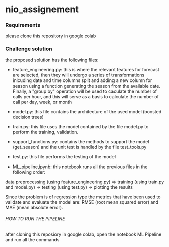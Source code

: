 # nio_assignement

### Requirements 

please clone this repository in google colab


### Challenge solution

the proposed solution has the following files: 

  - feature_engineering.py: this is where the relevant features for forecast are selected, then they will undergo a series of transformations inlcuding date and time columns split and adding a new column for season using a function generating the season from the available date. Finally, a "group by" operation will be used to caculate the number of calls per hour, and this will serve as a basis to calculate the number of call per day, week, or month

  - model.py: this file contains the architecture of the used model (boosted decision trees)

  - train.py: this file uses the model contained by the file model.py to perform the training, validation.
  
  - support_functions.py: contains the methods to support the model (get_season) and the unit test is handled by the file test_tools.py
  
  - test.py: this file performs the testing of the model  

  - ML_pipeline,ipynb: this notebook runs all the previous files in the following order: 

  data preprocessing (using feature_engineering.py) => training (using train.py and model.py) => testing (using test.py) => plotting the results
  
  Since the problem is of regression type the metrics that have been used to validate and evaluate the model are: RMSE (root mean squared error) and MAE (mean absolute error).

###### HOW TO RUN THE PIPELINE

after cloning this reposiory in google colab, open the notebook ML Pipeline and run all the commands
